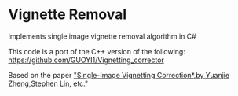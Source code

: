 # Vignette Removal
Implements single image vignette removal algorithm in C#

This code is a port of the C++ version of the following: https://github.com/GUOYI1/Vignetting_corrector	 

Based on the paper ["Single-Image Vignetting Correction*,by Yuanjie Zheng,Stephen Lin, etc."](https://www.microsoft.com/en-us/research/wp-content/uploads/2009/12/pami09zheng.pdf)
